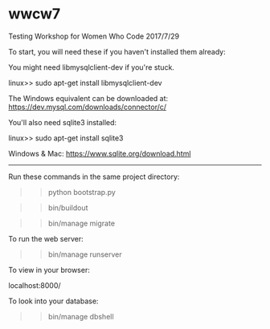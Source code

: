 # wwcw7
Testing Workshop for Women Who Code 2017/7/29

To start, you will need these if you haven't installed them already:

You might need libmysqlclient-dev if you're stuck. 

linux>> sudo apt-get install libmysqlclient-dev

The Windows equivalent can be downloaded at: https://dev.mysql.com/downloads/connector/c/

You'll also need sqlite3 installed:

linux>> sudo apt-get install sqlite3

Windows & Mac: https://www.sqlite.org/download.html

----------------------------------------

Run these commands in the same project directory:

>> python bootstrap.py

>> bin/buildout

>> bin/manage migrate

To run the web server:

>> bin/manage runserver

To view in your browser:

localhost:8000/

To look into your database:

>> bin/manage dbshell
